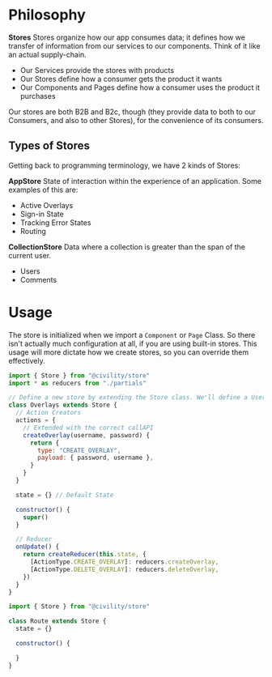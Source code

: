Philosophy
==========
**Stores**
Stores organize how our app consumes data; it defines how we transfer of information from our services to our components. Think of it like an actual supply-chain.

- Our Services provide the stores with products
- Our Stores define how a consumer gets the product it wants
- Our Components and Pages define how a consumer uses the product it purchases

Our stores are both B2B and B2c, though (they provide data to both to our Consumers, and also to other Stores), for the convenience of its consumers.


Types of Stores
--------------
Getting back to programming terminology, we have 2 kinds of Stores:

**AppStore**
State of interaction within the experience of an application. Some examples of this are:
- Active Overlays
- Sign-in State
- Tracking Error States
- Routing

**CollectionStore**
Data where a collection is greater than the span of the current user.
- Users
- Comments


Usage
======
The store is initialized when we import a `Component` or `Page` Class. So there isn't actually much configuration at all, if you are using built-in stores. This usage will more dictate how we create stores, so you can override them effectively.

```js
import { Store } from "@civility/store"
import * as reducers from "./partials"

// Define a new store by extending the Store class. We'll define a User store.
class Overlays extends Store {
  // Action Creators
  actions = {
    // Extended with the correct callAPI
    createOverlay(username, password) {
      return {
        type: "CREATE_OVERLAY",
        payload: { password, username },
      }
    }
  }

  state = {} // Default State

  constructor() {
    super()
  }

  // Reducer
  onUpdate() {
    return createReducer(this.state, {
      [ActionType.CREATE_OVERLAY]: reducers.createOverlay,
      [ActionType.DELETE_OVERLAY]: reducers.deleteOverlay,
    })
  }
}
```


```js
import { Store } from "@civility/store"

class Route extends Store {
  state = {}

  constructor() {

  }
}
```
